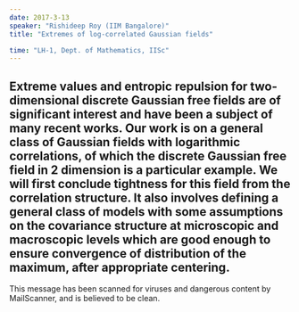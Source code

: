 ```yaml
---
date: 2017-3-13
speaker: "Rishideep Roy (IIM Bangalore)"
title: "Extremes of log-correlated Gaussian fields"

time: "LH-1, Dept. of Mathematics, IISc"
---
```

Extreme values and entropic repulsion for two-dimensional discrete 
Gaussian free fields are of significant interest and have been a subject of 
many recent works. Our work is on a general class of Gaussian fields with 
logarithmic correlations, of which the discrete Gaussian free field in 2 
dimension is a particular example. We will first conclude tightness for this 
field from the correlation structure. It also involves defining a general class 
of models with some assumptions on the covariance structure at microscopic and 
macroscopic levels which are good enough to ensure convergence of distribution 
of the maximum, after appropriate centering.
-- 
This message has been scanned for viruses and
dangerous content by MailScanner, and is
believed to be clean.
